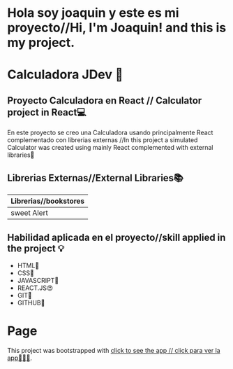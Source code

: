# Hola soy joaquin y este es mi proyecto//Hi, I'm Joaquin! and this is my project.
# Calculadora JDev 🚀
## Proyecto Calculadora en React // Calculator project in React💻
En este proyecto se creo una Calculadora  usando principalmente React complementado con librerias externas //In this project a simulated Calculator was created using mainly React complemented with external libraries🎁

## Librerias Externas//External Libraries📚
| Librerias//bookstores  
| ------ |
| sweet Alert | 

## Habilidad aplicada en el proyecto//skill applied in the project 💡
- HTML🧱
- CSS🎨
- JAVASCRIPT🍭
- REACT.JS😍
- GIT🔧
- GITHUB💾
# Page

This project was bootstrapped with [click to see the app // click para ver la app🚀🚀🚀](https://calculator-jdev.netlify.app).
